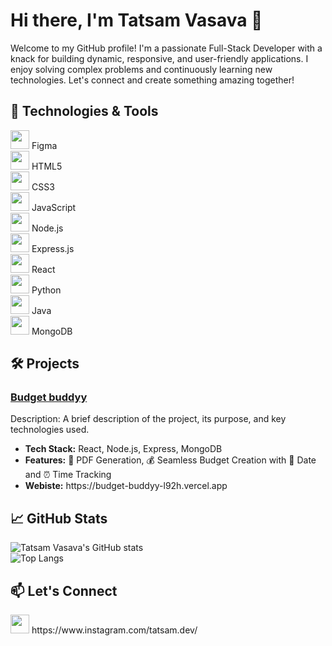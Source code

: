 <h1>Hi there, I'm Tatsam Vasava 👋</h1>
<p>Welcome to my GitHub profile! I'm a passionate Full-Stack Developer with a knack for building dynamic, responsive, and user-friendly applications. I enjoy solving complex problems and continuously learning new technologies. Let's connect and create something amazing together!</p>

<h2>🔧 Technologies & Tools</h2>
<div class="tech-stack">
    <div><img src="https://img.icons8.com/color/48/000000/figma--v1.png" width="30"/> Figma</div>
    <div><img src="https://img.icons8.com/color/48/000000/html-5--v1.png" width="30"/> HTML5</div>
    <div><img src="https://img.icons8.com/color/48/000000/css3.png" width="30"/> CSS3</div>
    <div><img src="https://img.icons8.com/color/48/000000/javascript--v1.png" width="30"/> JavaScript</div>
    <div><img src="https://img.icons8.com/color/48/000000/nodejs.png" width="30"/> Node.js</div>
    <div><img src="https://img.icons8.com/color/48/000000/express.png" width="30"/> Express.js</div>
    <div><img src="https://img.icons8.com/color/48/000000/react-native.png" width="30"/> React</div>
    <div><img src="https://img.icons8.com/color/48/000000/python--v1.png" width="30"/> Python</div>
    <div><img src="https://img.icons8.com/color/48/000000/java-coffee-cup-logo--v1.png" width="30"/> Java</div>
    <div><img src="https://img.icons8.com/color/48/000000/mongodb.png" width="30"/> MongoDB</div>

</div>

<h2>🛠️ Projects</h2>
<h3><a href="https://github.com/sezerz1121/Budget-Buddyy">Budget buddyy</a></h3>
<p>Description: A brief description of the project, its purpose, and key technologies used.</p>
<ul>
    <li><strong>Tech Stack:</strong> React, Node.js, Express, MongoDB</li>
   <li><strong>Features:</strong> 📄 PDF Generation, 💰 Seamless Budget Creation with 📅 Date and ⏰ Time Tracking</li>
    <li><strong>Webiste:</strong> https://budget-buddyy-l92h.vercel.app</li>
</ul>




<h2>📈 GitHub Stats</h2>
<div>
    <img src="https://github-readme-stats.vercel.app/api?username=sezerz1121&show_icons=true&theme=radical" alt="Tatsam Vasava's GitHub stats">
</div>
<div>
    <img src="https://github-readme-stats.vercel.app/api/top-langs/?username=sezerz1121&layout=compact&theme=radical" alt="Top Langs">
</div>

<h2>📫 Let's Connect</h2>
<div><img src="https://img.icons8.com/color/48/000000/instagram.png" width="30"/> https://www.instagram.com/tatsam.dev/</div>
